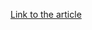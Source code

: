 [Link to the article](https://www.cisa.gov/news-events/alerts/2025/10/23/cisa-releases-eight-industrial-control-systems-advisories)
